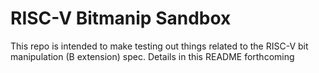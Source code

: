 # RISC-V Bitmanip Sandbox

This repo is intended to make testing out things related to the RISC-V bit manipulation (B extension) spec.  Details in this README forthcoming
